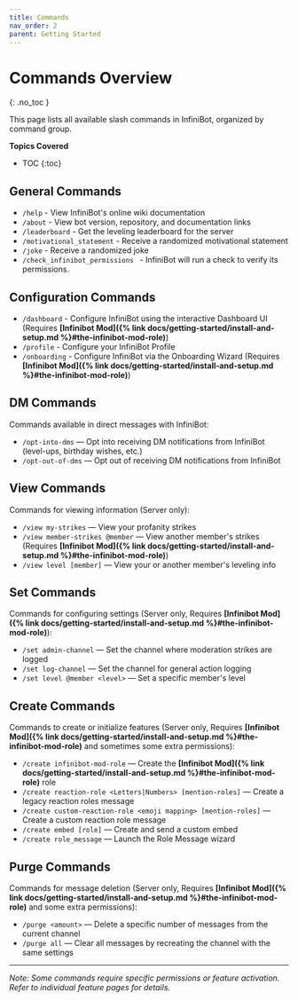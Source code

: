 ```yaml
---
title: Commands
nav_order: 2
parent: Getting Started
---
```


# Commands Overview
{: .no_toc }

This page lists all available slash commands in InfiniBot, organized by command group.

**Topics Covered**
- TOC
{:toc}

## General Commands

- `/help` - View InfiniBot's online wiki documentation
- `/about` - View bot version, repository, and documentation links
- `/leaderboard` - Get the leveling leaderboard for the server
- `/motivational_statement` - Receive a randomized motivational statement
- `/joke` - Receive a randomized joke
- `/check_infinibot_permissions ` - InfiniBot will run a check to verify its permissions.

## Configuration Commands

- `/dashboard` - Configure InfiniBot using the interactive Dashboard UI (Requires **[Infinibot Mod]({% link docs/getting-started/install-and-setup.md %}#the-infinibot-mod-role)**)
- `/profile` - Configure your InfiniBot Profile
- `/onboarding` - Configure InfiniBot via the Onboarding Wizard (Requires **[Infinibot Mod]({% link docs/getting-started/install-and-setup.md %}#the-infinibot-mod-role)**)

## DM Commands

Commands available in direct messages with InfiniBot:
- `/opt-into-dms` — Opt into receiving DM notifications from InfiniBot (level-ups, birthday wishes, etc.)
- `/opt-out-of-dms` — Opt out of receiving DM notifications from InfiniBot

## View Commands

Commands for viewing information (Server only):
- `/view my-strikes` — View your profanity strikes
- `/view member-strikes @member` — View another member's strikes (Requires **[Infinibot Mod]({% link docs/getting-started/install-and-setup.md %}#the-infinibot-mod-role)**)
- `/view level [member]` — View your or another member's leveling info

## Set Commands

Commands for configuring settings (Server only, Requires **[Infinibot Mod]({% link docs/getting-started/install-and-setup.md %}#the-infinibot-mod-role)**):
- `/set admin-channel` — Set the channel where moderation strikes are logged
- `/set log-channel` — Set the channel for general action logging
- `/set level @member <level>` — Set a specific member's level

## Create Commands

Commands to create or initialize features (Server only, Requires **[Infinibot Mod]({% link docs/getting-started/install-and-setup.md %}#the-infinibot-mod-role)** and sometimes some extra permissions):
- `/create infinibot-mod-role` — Create the **[Infinibot Mod]({% link docs/getting-started/install-and-setup.md %}#the-infinibot-mod-role)** role
- `/create reaction-role <Letters|Numbers> [mention-roles]` — Create a legacy reaction roles message
- `/create custom-reaction-role <emoji mapping> [mention-roles]` — Create a custom reaction role message
- `/create embed [role]` — Create and send a custom embed
- `/create role_message` — Launch the Role Message wizard

## Purge Commands

Commands for message deletion (Server only, Requires **[Infinibot Mod]({% link docs/getting-started/install-and-setup.md %}#the-infinibot-mod-role)** and some extra permissions):
- `/purge <amount>` — Delete a specific number of messages from the current channel
- `/purge all` — Clear all messages by recreating the channel with the same settings

---
*Note: Some commands require specific permissions or feature activation. Refer to individual feature pages for details.*
